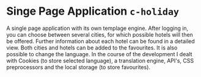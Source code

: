 # Singe Page Application ```c-holiday```

A single page application with its own templage engine. After logging in, you can choose between several cities, for which possible hotels will then be offered. Further information about each hotel can be found in a detailed view. Both cities and hotels can be added to the favourites. It is also possible to change the language. In the course of the development I dealt with Cookies (to store selected language), a translation engine, API's, CSS preprocessors and the local storage (to store favourites).
